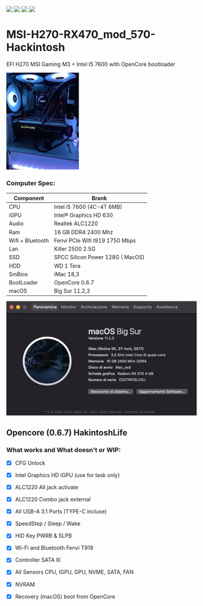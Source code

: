[![](https://img.shields.io/badge/Gitter%20HL%20Community-Chat-informational?style=flat&logo=gitter&logoColor=white&color=ed1965)](https://gitter.im/Hackintosh-Life-IT/community)
[![](https://img.shields.io/badge/Telegram-HackintoshLifeIT-informational?style=flat&logo=telegram&logoColor=white&color=5fb659)](https://t.me/HackintoshLife_it)
[![](https://img.shields.io/badge/Facebook-HackintoshLifeIT-informational?style=flat&logo=facebook&logoColor=white&color=3a4dc9)](https://www.facebook.com/hackintoshlife/)
[![](https://img.shields.io/badge/Instagram-HackintoshLifeIT-informational?style=flat&logo=instagram&logoColor=white&color=8a178a)](https://www.instagram.com/hackintoshlife.it_official/)

# MSI-H270-RX470_mod_570-Hackintosh

EFI H270 MSI Gaming M3 + Intel I5 7600 with OpenCore bootloader

![descrizione](./screenshot/pcimage.jpg)

### Computer Spec:

| Component        | Brank                              |
| ---------------- | ---------------------------------- |
| CPU              | Intel i5 7600 (4C-4T 6MB)          |
| iGPU             | Intel® Graphics HD 630             |
| Audio            | Realtek ALC1220                    |
| Ram              | 16 GB DDR4 2400 Mhz                |
| Wifi + Bluetooth | Fenvi PCIe Wifi t919 1750 Mbps     |
| Lan              | Killer 2500 2.5G                   |
| SSD              | SPCC Silicon Power 128G ( MacOS)   |
| HDD              | WD 1 Tera                          | 
| SmBios           | iMac 18,3                          |
| BootLoader       | OpenCore 0.6.7                     |
| macOS            | Big Sur 11.2,3                     |



![infobigsur](./screenshot/infomac.png)

## Opencore (0.6.7) HakintoshLife

### What works and What doesn't or WIP:

- [x] CFG Unlock
- [x] Intel Graphics HD iGPU (use for task only)
- [x] ALC1220 All jack activate
- [x] ALC1220 Combo jack external
- [x] All USB-A 3.1 Ports (TYPE-C incluse)
- [x] SpeedStep / Sleep / Wake
- [x] HID Key PWRB & SLPB 
- [x] Wi-Fi and Bluetooth Fenvi T919
- [x] Controller SATA III 
- [x] All Sensors CPU, IGPU, GPU, NVME, SATA, FAN
- [x] NVRAM
- [x] Recovery (macOS) boot from OpenCore

